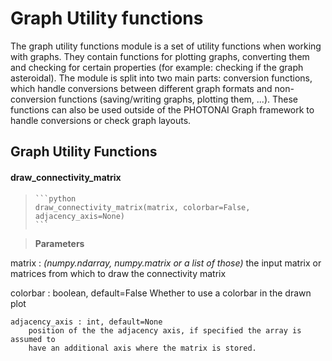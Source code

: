 # Graph Utility functions

The graph utility functions module is a set of utility functions when working with graphs. They contain functions for plotting graphs, converting them and checking for certain properties (for example: checking if the graph asteroidal). The module is split into two main parts: conversion functions, which handle conversions between different graph formats and non-conversion functions (saving/writing graphs, plotting them, ...). These functions can also be used outside of the PHOTONAI Graph framework to handle conversions or check graph layouts.

## Graph Utility Functions

#### draw_connectivity_matrix

>     ```python
>     draw_connectivity_matrix(matrix, colorbar=False, adjacency_axis=None)
>     ```


>**Parameters**

 matrix : *(numpy.ndarray, numpy.matrix or a list of those)* the input matrix or matrices from which to draw the connectivity matrix
            
 colorbar : boolean, default=False
            Whether to use a colorbar in the drawn plot
	
	adjacency_axis : int, default=None
	    position of the the adjacency axis, if specified the array is assumed to
	    have an additional axis where the matrix is stored.
